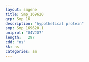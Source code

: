 ```yaml
---
layout: smgene
title: Smp_169620
grp: Smp_16
description: "hypothetical protein"
smp: Smp_169620.1
uniprot: "G4VJG7"
length:   297
cdd: "ns"
kk: ns
categories: sm
---
```

